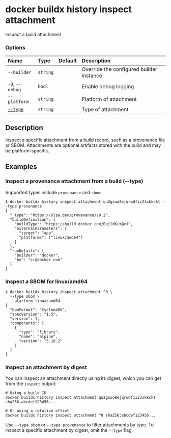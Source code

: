 # docker buildx history inspect attachment

<!---MARKER_GEN_START-->
Inspect a build attachment

### Options

| Name            | Type     | Default | Description                              |
|:----------------|:---------|:--------|:-----------------------------------------|
| `--builder`     | `string` |         | Override the configured builder instance |
| `-D`, `--debug` | `bool`   |         | Enable debug logging                     |
| `--platform`    | `string` |         | Platform of attachment                   |
| [`--type`](#type)        | `string` |         | Type of attachment                       |


<!---MARKER_GEN_END-->

## Description

Inspect a specific attachment from a build record, such as a provenance file or
SBOM. Attachments are optional artifacts stored with the build and may be
platform-specific.

## Examples

### <a name="type"></a> Inspect a provenance attachment from a build (--type)

Supported types include `provenance` and `sbom`.

```console
$ docker buildx history inspect attachment qu2gsuo8ejqrwdfii23xkkckt --type provenance
{
  "_type": "https://slsa.dev/provenance/v0.2",
  "buildDefinition": {
    "buildType": "https://build.docker.com/BuildKit@v1",
    "externalParameters": {
      "target": "app",
      "platforms": ["linux/amd64"]
    }
  },
  "runDetails": {
    "builder": "docker",
    "by": "ci@docker.com"
  }
}
```

### Inspect a SBOM for linux/amd64

```console
$ docker buildx history inspect attachment ^0 \
  --type sbom \
  --platform linux/amd64
{
  "bomFormat": "CycloneDX",
  "specVersion": "1.5",
  "version": 1,
  "components": [
    {
      "type": "library",
      "name": "alpine",
      "version": "3.18.2"
    }
  ]
}
```

### Inspect an attachment by digest

You can inspect an attachment directly using its digset, which you can get from
the `inspect` output:

```console
# Using a build ID
docker buildx history inspect attachment qu2gsuo8ejqrwdfii23xkkckt sha256:abcdef123456...

# Or using a relative offset
docker buildx history inspect attachment ^0 sha256:abcdef123456...
```

Use `--type sbom` or `--type provenance` to filter attachments by type. To
inspect a specific attachment by digest, omit the `--type` flag.

